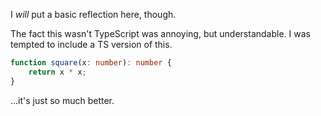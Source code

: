 I *will* put a basic reflection here, though.

The fact this wasn't TypeScript was annoying, but understandable. I was tempted to include a TS version of this.

```ts
function square(x: number): number {
    return x * x;
}
```

...it's just so much better.